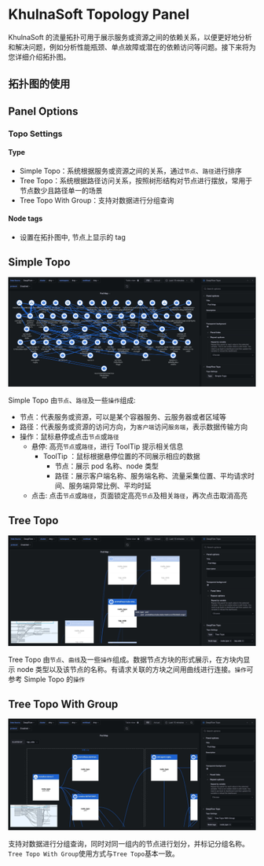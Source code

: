 # KhulnaSoft Topology Panel

KhulnaSoft 的流量拓扑可用于展示服务或资源之间的依赖关系，以便更好地分析和解决问题，例如分析性能瓶颈、单点故障或潜在的依赖访问等问题。接下来将为您详细介绍拓扑图。

## 拓扑图的使用


## Panel Options

### Topo Settings

#### Type

- Simple Topo：系统根据服务或资源之间的关系，通过`节点`、`路径`进行排序
- Tree Topo：系统根据路径访问关系，按照树形结构对节点进行摆放，常用于节点数少且路径单一的场景
- Tree Topo With Group：支持对数据进行分组查询

#### Node tags

- 设置在拓扑图中, 节点上显示的 tag

## Simple Topo

![simple-topo.jpg](https://raw.githubusercontent.com/khulnasoft/khulnasoft-gui-grafana/main/khulnasoft-topo-panel/src/img/screenshot-simple-topo.jpg)

Simple Topo 由`节点`、`路径`及一些`操作`组成:

- 节点：代表服务或资源，可以是某个容器服务、云服务器或者区域等
- 路径：代表服务或资源的访问方向，为`客户端`访问`服务端`，表示数据传输方向
- 操作：鼠标悬停或点击`节点`或`路径`
  - 悬停: 高亮`节点`或`路径`，进行 ToolTip 提示相关信息
    - ToolTip ：鼠标根据悬停位置的不同展示相应的数据
      - 节点：展示 pod 名称、node 类型
      - 路径：展示客户端名称、服务端名称、流量采集位置、平均请求时间、服务端异常比例、平均时延
  - 点击: 点击`节点`或`路径`，页面锁定高亮`节点`及相关`路径`，再次点击取消高亮

## Tree Topo

![tree_topo.jpg](https://raw.githubusercontent.com/khulnasoft/khulnasoft-gui-grafana/main/khulnasoft-topo-panel/src/img/screenshot-tree-topo.jpg)

Tree Topo 由`节点`、`曲线`及一些`操作`组成。数据节点方块的形式展示，在方块内显示 node 类型以及该节点的名称。有请求关联的方块之间用曲线进行连接。`操作`可参考 Simple Topo 的`操作`

## Tree Topo With Group

![tree_topo_with_group.jpg](https://raw.githubusercontent.com/khulnasoft/khulnasoft-gui-grafana/main/khulnasoft-topo-panel/src/img/screenshot-tree-topo-with-group.jpg)

支持对数据进行分组查询，同时对同一组内的节点进行划分，并标记分组名称。`Tree Topo With Group`使用方式与`Tree Topo`基本一致。
